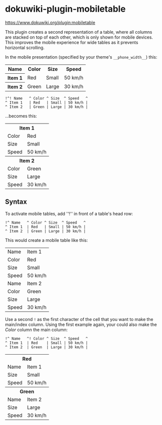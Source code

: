 # dokuwiki-plugin-mobiletable

https://www.dokuwiki.org/plugin:mobiletable

This plugin creates a second representation of a table, where all columns are stacked on top of each other, which is only shown for mobile devices.
This improves the mobile experience for wide tables as it prevents horizontal scrolling.

In the mobile presentation (specified by your theme's `__phone_width__`) this:

<table>
    <tr>
        <th> Name </th><th> Color </th><th> Size </th><th> Speed </th>
    </tr>
    <tr>
        <th> Item 1 </th><td> Red </td><td> Small </td><td> 50 km/h </td>
    </tr>
    <tr>
        <th> Item 2 </th><td> Green </td><td> Large </td><td> 30 km/h </td>
    </tr>
</table>

```
!^! Name   ^ Color ^ Size  ^ Speed   ^
^ Item 1   | Red   | Small | 50 km/h |
^ Item 2   | Green | Large | 30 km/h |
```

...becomes this:

<table>
    <tr>
        <th colspan="2"> Item 1 </th>
    </tr>
    <tr>
        <td> Color </td><td> Red </td>
    </tr>
    <tr>
        <td> Size </td><td> Small </td>
    </tr>
    <tr>
        <td> Speed </td><td> 50 km/h </td>
    </tr>
    <tr>
        <th colspan="2"> Item 2 </th>
    </tr>
    <tr>
        <td> Color </td><td> Green </td>
    </tr>
    <tr>
        <td> Size </td><td> Large </td>
    </tr>
    <tr>
        <td> Speed </td><td> 30 km/h </td>
    </tr>
</table>

## Syntax

To activate mobile tables, add ''!'' in front of a table's head row:

```
!^ Name   ^ Color ^ Size  ^ Speed   ^
^ Item 1  | Red   | Small | 50 km/h |
^ Item 2  | Green | Large | 30 km/h |
```

This would create a mobile table like this:

<table>
    <tr>
        <td> Name </td><td> Item 1 </td>
    </tr>
    <tr>
        <td> Color </td><td> Red </td>
    </tr>
    <tr>
        <td> Size </td><td> Small </td>
    </tr>
    <tr>
        <td> Speed </td><td> 50 km/h </td>
    </tr>
    <tr>
        <td> Name </td><td> Item 2 </td>
    </tr>
    <tr>
        <td> Color </td><td> Green </td>
    </tr>
    <tr>
        <td> Size </td><td> Large </td>
    </tr>
    <tr>
        <td> Speed </td><td> 30 km/h </td>
    </tr>
</table>

Use a second `!` as the first character of the cell that you want to make the main/index column.
Using the first example again, your could also make the _Color_ column the main column:

```
!^ Name   ^! Color ^ Size  ^ Speed   ^
^ Item 1  | Red    | Small | 50 km/h |
^ Item 2  | Green  | Large | 30 km/h |
```

<table>
    <tr>
        <th colspan="2"> Red </th>
    </tr>
    <tr>
        <td> Name </td><td> Item 1 </td>
    </tr>
    <tr>
        <td> Size </td><td> Small </td>
    </tr>
    <tr>
        <td> Speed </td><td> 50 km/h </td>
    </tr>
    <tr>
        <th colspan="2"> Green </th>
    </tr>
    <tr>
        <td> Name </td><td> Item 2 </td>
    </tr>
    <tr>
        <td> Size </td><td> Large </td>
    </tr>
    <tr>
        <td> Speed </td><td> 30 km/h </td>
    </tr>
</table>

